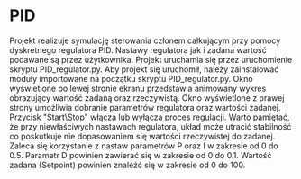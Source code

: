 # PID
Projekt realizuje symulację sterowania członem całkującym przy pomocy dyskretnego regulatora PID. 
Nastawy regulatora jak i zadana wartość podawane są przez użytkownika.
Projekt uruchamia się przez uruchomienie skryptu PID_regulator.py.
Aby projekt się uruchomił, należy zainstalować moduły importowane na początku skryptu PID_regulator.py.
Okno wyświetlone po lewej stronie ekranu przedstawia animowany wykres obrazujący wartość zadaną oraz rzeczywistą.
Okno wyświetlone z prawej strony umożliwia dobranie parametrów regulatora oraz wartości zadanej.
Przycisk "Start\Stop" włącza lub wyłącza proces regulacji.
Warto pamiętać, że przy niewłaściwych nastawach regulatora, układ może utracić stabilność co poskutkuje nie dopasowaniem się wartości rzeczywistej do zadanej.
Zaleca się korzystanie z nastaw parametrów P oraz I w zakresie od 0 do 0.5.
Parametr D powinien zawierać się w zakresie od 0 do 0.1.
Wartość zadana (Setpoint) powinien znaleźć się w zakresie od 0 do 100.
